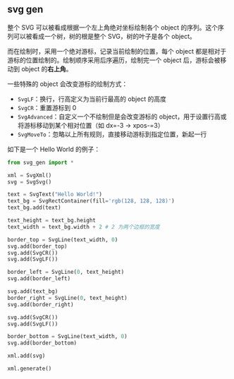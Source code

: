 ## svg gen

整个 SVG 可以被看成根据一个左上角绝对坐标绘制各个 object 的序列。这个序列可以被看成一个树，树的根是整个 SVG，树的叶子是各个 object。

而在绘制时，采用一个绝对游标，记录当前绘制的位置，每个 object 都是相对于游标的位置绘制的。绘制顺序采用后序遍历，绘制完一个 object 后，游标会被移动到 object 的**右上角**。

一些特殊的 object 会改变游标的绘制方式：
- `SvgLF`：换行，行高定义为当前行最高的 object 的高度
- `SvgCR`：重置游标到 0
- `SvgAdvanced`：自定义一个不绘制但是会改变游标的 object，用于设置行高或将游标移动到某个相对位置（如 dx=-3 -> xpos-=3）
- `SvgMoveTo`：忽略以上所有规则，直接移动游标到指定位置，新起一行

如下是一个 Hello World 的例子：
```python
from svg_gen import *

xml = SvgXml()
svg = SvgSvg()

text = SvgText("Hello World!")
text_bg = SvgRectContainer(fill='rgb(128, 128, 128)')
text_bg.add(text)

text_height = text_bg.height
text_width = text_bg.width + 2 # 2 为两个边框的宽度

border_top = SvgLine(text_width, 0)
svg.add(border_top)
svg.add(SvgCR())
svg.add(SvgLF())

border_left = SvgLine(0, text_height)
svg.add(border_left)

svg.add(text_bg)
border_right = SvgLine(0, text_height)
svg.add(border_right)

svg.add(SvgCR())
svg.add(SvgLF())

border_bottom = SvgLine(text_width, 0)
svg.add(border_bottom)

xml.add(svg)

xml.generate()
```